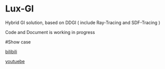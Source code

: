# Lux-GI
Hybrid GI solution, based on DDGI ( include  Ray-Tracing and SDF-Tracing )

Code and Document is working in progress

#Show case

[bilibili](https://www.bilibili.com/video/BV1NM411y7sv/)

[youtuebe](https://www.youtube.com/watch?v=RfRbWnsdwx0)

